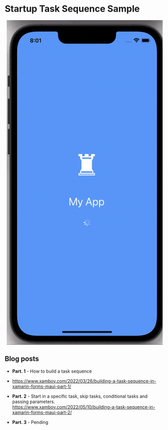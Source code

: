# Startup Task Sequence Sample

<p align="center">
<img height:"700" src="sample.gif" />
</p>

## Blog posts
- **Part. 1** - How to build a task sequence  
- https://www.xamboy.com/2022/03/26/building-a-task-sequence-in-xamarin-forms-maui-part-1/

- **Part. 2** - Start in a specific task, skip tasks, conditional tasks and passing parameters.      
https://www.xamboy.com/2022/05/10/building-a-task-sequence-in-xamarin-forms-maui-part-2/

- **Part. 3** - Pending 
